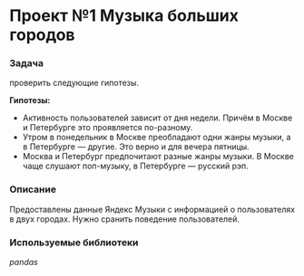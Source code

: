 # Проект №1 Музыка больших городов

### **Задача** 
проверить следующие гипотезы.

**Гипотезы:**
 - Активность пользователей зависит от дня недели. Причём в Москве и Петербурге это проявляется по-разному.
 - Утром в понедельник в Москве преобладают одни жанры музыки, а в Петербурге — другие. Это верно и для вечера пятницы.
 - Москва и Петербург предпочитают разные жанры музыки. В Москве чаще слушают поп-музыку, в Петербурге — русский рэп.


### Описание
Предоставлены данные Яндекс Музыки с информацией о пользователях в двух городах. Нужно сранить поведение пользователей.

### **Используемые библиотеки**
*pandas*
